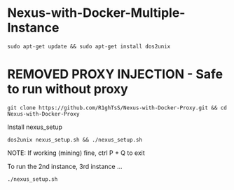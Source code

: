 # Nexus-with-Docker-Multiple-Instance
	sudo apt-get update && sudo apt-get install dos2unix
# REMOVED PROXY INJECTION - Safe to run without proxy
	git clone https://github.com/R1ghTsS/Nexus-with-Docker-Proxy.git && cd Nexus-with-Docker-Proxy

Install nexus_setup

	dos2unix nexus_setup.sh && ./nexus_setup.sh

NOTE: If working (mining) fine, ctrl P + Q to exit

To run the 2nd instance, 3rd instance ...

	./nexus_setup.sh
